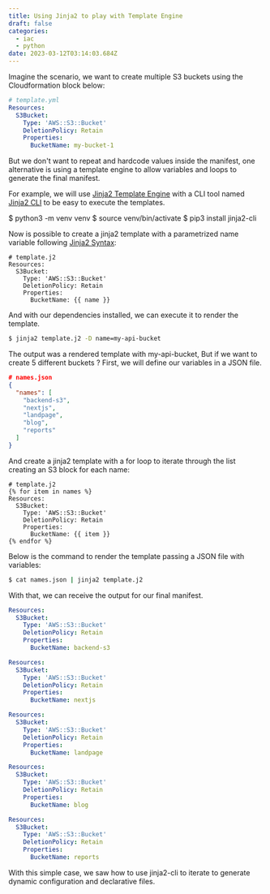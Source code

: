 ```yaml
---
title: Using Jinja2 to play with Template Engine
draft: false
categories:
  - iac
  - python
date: 2023-03-12T03:14:03.684Z
---
```

Imagine the scenario, we want to create multiple S3 buckets using the Cloudformation block below:

```yaml
# template.yml
Resources:
  S3Bucket:
    Type: 'AWS::S3::Bucket'
    DeletionPolicy: Retain
    Properties:
      BucketName: my-bucket-1
```

But we don't want to repeat and hardcode values inside the manifest, one alternative is using a template engine to allow variables and loops to generate the final manifest.

For example, we will use [Jinja2 Template Engine][jinja2] with a CLI tool named [Jinja2 CLI][1] to be easy to execute the templates.

$﻿ python3 -m venv venv
$ source venv/bin/activate
$﻿ pip3 install jinja2-cli

Now is possible to create a jinja2 template with a parametrized name variable following [Jinja2 Syntax](https://jinja.palletsprojects.com/en/3.1.x/templates/):

```jinja
# template.j2
Resources:
  S3Bucket:
    Type: 'AWS::S3::Bucket'
    DeletionPolicy: Retain
    Properties:
      BucketName: {{ name }}
```

And with our dependencies installed, we can execute it to render the template.

```bash
$ jinja2 template.j2 -D name=my-api-bucket
```

The output was a rendered template with my-api-bucket, But if we want to create 5 different buckets ? First, we will define our variables in a JSON file. 

```json
# names.json
{
  "names": [
    "backend-s3",
    "nextjs",
    "landpage",
    "blog",
    "reports"
  ]
}
```

And create a jinja2 template with a for loop to iterate through the list creating an S3 block for each name:

```jinja
# template.j2
{% for item in names %}
Resources:
  S3Bucket:
    Type: 'AWS::S3::Bucket'
    DeletionPolicy: Retain
    Properties:
      BucketName: {{ item }}
{% endfor %}
```

Below is the command to render the template passing a JSON file with variables:

```bash
$ cat names.json | jinja2 template.j2 
```

With that, we can receive the output for our final manifest.

```yaml
Resources:
  S3Bucket:
    Type: 'AWS::S3::Bucket'
    DeletionPolicy: Retain
    Properties:
      BucketName: backend-s3

Resources:
  S3Bucket:
    Type: 'AWS::S3::Bucket'
    DeletionPolicy: Retain
    Properties:
      BucketName: nextjs

Resources:
  S3Bucket:
    Type: 'AWS::S3::Bucket'
    DeletionPolicy: Retain
    Properties:
      BucketName: landpage

Resources:
  S3Bucket:
    Type: 'AWS::S3::Bucket'
    DeletionPolicy: Retain
    Properties:
      BucketName: blog

Resources:
  S3Bucket:
    Type: 'AWS::S3::Bucket'
    DeletionPolicy: Retain
    Properties:
      BucketName: reports
```

With this simple case, we saw how to use jinja2-cli to iterate to generate dynamic configuration and declarative files.


[1]: https://github.com/mattrobenolt/jinja2-cli
[jinja2]: https://palletsprojects.com/p/jinja/
